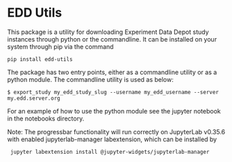 # EDD Utils
This package is a utility for downloading Experiment Data Depot study instances through python or the commandline. It can be installed on your system through pip via the command

```console
pip install edd-utils
```

The package has two entry points, either as a commandline utility or as a python module. The commandline utility is used as below:

```console
$ export_study my_edd_study_slug --username my_edd_username --server my.edd.server.org
```

For an example of how to use the python module see the jupyter notebook in the notebooks directory.

Note: The progressbar functionality will run correctly on JupyterLab v0.35.6 with enabled jupyterlab-manager labextension, which can be installed by

```console
 jupyter labextension install @jupyter-widgets/jupyterlab-manager
```
